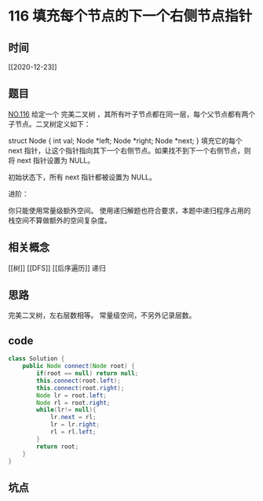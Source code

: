 # 116 填充每个节点的下一个右侧节点指针
## 时间
[[2020-12-23]]
## 题目
[NO.116](https://leetcode-cn.com/problems/populating-next-right-pointers-in-each-node/description/)
给定一个 完美二叉树 ，其所有叶子节点都在同一层，每个父节点都有两个子节点。二叉树定义如下：

struct Node {
  int val;
  Node *left;
  Node *right;
  Node *next;
}
填充它的每个 next 指针，让这个指针指向其下一个右侧节点。如果找不到下一个右侧节点，则将 next 指针设置为 NULL。

初始状态下，所有 next 指针都被设置为 NULL。

 

进阶：

你只能使用常量级额外空间。
使用递归解题也符合要求，本题中递归程序占用的栈空间不算做额外的空间复杂度。

## 相关概念
[[树]]
[[DFS]]
[[后序遍历]]
递归

## 思路
完美二叉树，左右层数相等。
常量级空间，不另外记录层数。

## code

```java
class Solution {
    public Node connect(Node root) {
        if(root == null) return null;
        this.connect(root.left);
        this.connect(root.right);
        Node lr = root.left;
        Node rl = root.right;
        while(lr!= null){
            lr.next = rl;
            lr = lr.right;
            rl = rl.left;
        }
        return root;
    }
}

```
## 坑点